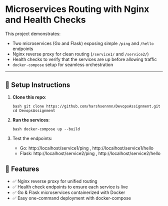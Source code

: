 # Microservices Routing with Nginx and Health Checks

This project demonstrates:
- Two microservices (Go and Flask) exposing simple `/ping` and `/hello` endpoints
- Nginx reverse proxy for clean routing (`/service1/` and `/service2/`)
- Health checks to verify that the services are up before allowing traffic
- `docker-compose` setup for seamless orchestration

---

## 🧭 Setup Instructions

1. **Clone this repo**:


   ``bash
   git clone https://github.com/harshsennnn/DevopsAssignment.git
   cd DevopsAssignment``
   
3. **Run the services**:

   ``bash
  docker-compose up --build``

3. Test the endpoints:
    - Go: http://localhost/service1/ping , http://localhost/service1/hello
    - Flask: http://localhost/service2/ping , http://localhost/service2/hello

## 🐳 Features
- ✅ Nginx reverse proxy for unified routing
- ✅ Health check endpoints to ensure each service is live
- ✅ Go & Flask microservices containerized with Docker
- ✅ Easy one-command deployment with docker-compose
